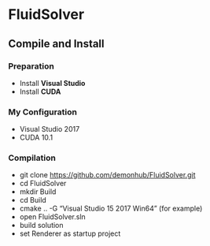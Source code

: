 # FluidSolver

## Compile and Install

### Preparation
- Install **Visual Studio**
- Install **CUDA**

### My Configuration
- Visual Studio 2017
- CUDA 10.1

### Compilation
- git clone https://github.com/demonhub/FluidSolver.git
- cd FluidSolver
- mkdir Build
- cd Build
- cmake .. -G “Visual Studio 15 2017 Win64” (for example)
- open FluidSolver.sln
- build solution
- set Renderer as startup project
